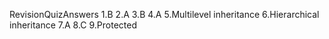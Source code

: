 RevisionQuizAnswers
1.B
2.A
3.B
4.A
5.Multilevel inheritance
6.Hierarchical inheritance
7.A
8.C
9.Protected
